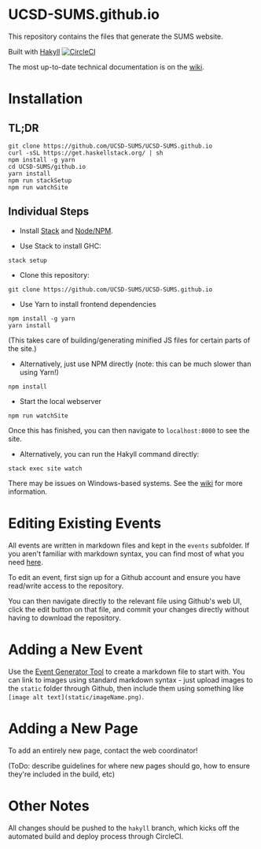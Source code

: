 # UCSD-SUMS.github.io
This repository contains the files that generate the SUMS website.

Built with [Hakyll](https://jaspervdj.be/hakyll/)
[![CircleCI](https://circleci.com/gh/UCSD-SUMS/UCSD-SUMS.github.io/tree/hakyll.svg?style=svg)](https://circleci.com/gh/UCSD-SUMS/UCSD-SUMS.github.io/tree/hakyll)

The most up-to-date technical documentation is on the
[wiki](https://github.com/UCSD-SUMS/UCSD-SUMS.github.io/wiki).

# Installation

## TL;DR

```
git clone https://github.com/UCSD-SUMS/UCSD-SUMS.github.io
curl -sSL https://get.haskellstack.org/ | sh
npm install -g yarn
cd UCSD-SUMS/github.io
yarn install
npm run stackSetup
npm run watchSite
```

## Individual Steps
- Install [Stack](https://www.haskellstack.org/) and [Node/NPM](https://nodejs.org).

- Use Stack to install GHC:
```
stack setup
```

- Clone this repository:
```
git clone https://github.com/UCSD-SUMS/UCSD-SUMS.github.io
```

- Use Yarn to install frontend dependencies
```
npm install -g yarn
yarn install
```

(This takes care of building/generating minified JS files for certain parts of the site.)

  - Alternatively, just use NPM directly (note: this can be much slower than using Yarn!)
  ```
  npm install
  ```

- Start the local webserver
```
npm run watchSite
```

Once this has finished, you can then navigate to `localhost:8000` to see the site.

  - Alternatively, you can run the Hakyll command directly:
  ```
  stack exec site watch
  ```

There may be issues on Windows-based systems. See the
[wiki](https://github.com/UCSD-SUMS/UCSD-SUMS.github.io/wiki) for
more information.

# Editing Existing Events
All events are written in markdown files and kept in the `events` subfolder. If you aren't familiar with
markdown syntax, you can find most of what you need
[here](https://github.com/adam-p/markdown-here/wiki/Markdown-Cheatsheet).

To edit an event, first sign up for a Github account and ensure you have read/write access to the repository.

You can then navigate directly to the relevant file using Github's web UI, click the edit button on that file,
and commit your changes directly without having to download the repository.

# Adding a New Event
Use the
[Event Generator Tool](http://sums.ucsd.edu/static/eventGenerator.html)
to create a markdown file to start with. You can link to images
using standard markdown syntax - just upload images to the `static` folder through Github, then include them using something like
`[image alt text](static/imageName.png)`.

# Adding a New Page
To add an entirely new page, contact the web coordinator!

(ToDo: describe guidelines for where new pages should go, how to ensure they're included in the build, etc)

# Other Notes
All changes should be pushed to the `hakyll` branch, which kicks off the automated
build and deploy process through CircleCI.

